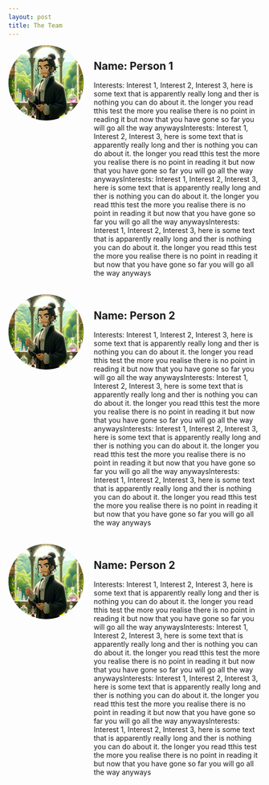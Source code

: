 ```yaml
---
layout: post
title: The Team
---
```


<style>
  .person-intro {
    display: flex;
    align-items: flex-start; /* Aligns the items to the start of the cross axis */
    margin-bottom: 20px; /* Spacing between each instance */
  }

  .person-intro img {
    width: 150px; /* Adjust the image size as needed */
    height: 150px; /* Makes the image circular, should be the same as width */
    border-radius: 50%; /* Circular shape */
    margin-right: 20px; /* Spacing between image and text */
    object-fit: cover; /* Ensures the image covers the area without distortion */
  }

  .person-intro .info {
    flex-grow: 1;
  }
</style>

<body>

<div class="person-intro">
  <img src="assets/images/small.png" alt="Person 1">
  <div class="info">
    <h2>Name: Person 1</h2>
    <p>Interests: Interest 1, Interest 2, Interest 3, here is some text that is apparently really long and ther is nothing you can do about it. the longer you read tthis test the more you realise there is no point in reading it but now that you have gone so far you will go all the way anywaysInterests: Interest 1, Interest 2, Interest 3, here is some text that is apparently really long and ther is nothing you can do about it. the longer you read tthis test the more you realise there is no point in reading it but now that you have gone so far you will go all the way anywaysInterests: Interest 1, Interest 2, Interest 3, here is some text that is apparently really long and ther is nothing you can do about it. the longer you read tthis test the more you realise there is no point in reading it but now that you have gone so far you will go all the way anywaysInterests: Interest 1, Interest 2, Interest 3, here is some text that is apparently really long and ther is nothing you can do about it. the longer you read tthis test the more you realise there is no point in reading it but now that you have gone so far you will go all the way anyways</p>
  </div>
</div>

<div class="person-intro">
  <img src="assets/images/small.png" alt="Person 2">
  <div class="info">
    <h2>Name: Person 2</h2>
    <p>Interests: Interest 1, Interest 2, Interest 3, here is some text that is apparently really long and ther is nothing you can do about it. the longer you read tthis test the more you realise there is no point in reading it but now that you have gone so far you will go all the way anywaysInterests: Interest 1, Interest 2, Interest 3, here is some text that is apparently really long and ther is nothing you can do about it. the longer you read tthis test the more you realise there is no point in reading it but now that you have gone so far you will go all the way anywaysInterests: Interest 1, Interest 2, Interest 3, here is some text that is apparently really long and ther is nothing you can do about it. the longer you read tthis test the more you realise there is no point in reading it but now that you have gone so far you will go all the way anywaysInterests: Interest 1, Interest 2, Interest 3, here is some text that is apparently really long and ther is nothing you can do about it. the longer you read tthis test the more you realise there is no point in reading it but now that you have gone so far you will go all the way anyways</p>
  </div>
</div>

<div class="person-intro">
  <img src="assets/images/small.png" alt="Person 2">
  <div class="info">
    <h2>Name: Person 2</h2>
    <p>Interests: Interest 1, Interest 2, Interest 3, here is some text that is apparently really long and ther is nothing you can do about it. the longer you read tthis test the more you realise there is no point in reading it but now that you have gone so far you will go all the way anywaysInterests: Interest 1, Interest 2, Interest 3, here is some text that is apparently really long and ther is nothing you can do about it. the longer you read tthis test the more you realise there is no point in reading it but now that you have gone so far you will go all the way anywaysInterests: Interest 1, Interest 2, Interest 3, here is some text that is apparently really long and ther is nothing you can do about it. the longer you read tthis test the more you realise there is no point in reading it but now that you have gone so far you will go all the way anywaysInterests: Interest 1, Interest 2, Interest 3, here is some text that is apparently really long and ther is nothing you can do about it. the longer you read tthis test the more you realise there is no point in reading it but now that you have gone so far you will go all the way anyways</p>
  </div>
</div>

</body>

